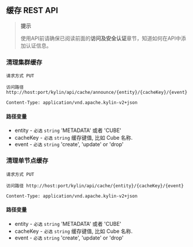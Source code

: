 ## 缓存 REST API

> **提示**
>
> 使用API前请确保已阅读前面的**访问及安全认证**章节，知道如何在API中添加认证信息。
>

### 清理集群缓存
`请求方式 PUT`

`访问路径 http://host:port/kylin/api/cache/announce/{entity}/{cacheKey}/{event}`

`Content-Type: application/vnd.apache.kylin-v2+json`

#### 路径变量
* entity - `必选` `string` 'METADATA' 或者 'CUBE'
* cacheKey - `必选` `string` 缓存键值, 比如 Cube 名称.
* event - `必选` `string` 'create', 'update' or 'drop'

### 清理单节点缓存
`请求方式 PUT`

`访问路径 http://host:port/kylin/api/cache/{entity}/{cacheKey}/{event}`

`Content-Type: application/vnd.apache.kylin-v2+json`

#### 路径变量
* entity - `必选` `string` 'METADATA' 或者 'CUBE'
* cacheKey - `必选` `string` 缓存键值, 比如 Cube 名称.
* event - `必选` `string` 'create', 'update' or 'drop'